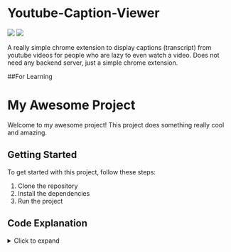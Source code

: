 # Youtube-Caption-Viewer

![](https://img.shields.io/badge/Chrome-Extension-blue.svg) ![](https://img.shields.io/badge/Version-1.0.0-green.svg)


A really simple chrome extension to display captions (transcript) from youtube videos for people who are lazy to even watch a video.
Does not need any backend server, just a simple chrome extension.

##For Learning

# My Awesome Project

Welcome to my awesome project! This project does something really cool and amazing.

## Getting Started

To get started with this project, follow these steps:

1. Clone the repository
2. Install the dependencies
3. Run the project

## Code Explanation

<details>
  <summary>Click to expand</summary>

  ```javascript
  const extractTranscript = response => {
      const transcript =
          response?.actions[0]?.updateEngagementPanelAction?.content?.transcriptRenderer?.body?.transcriptBodyRenderer?.cueGroups
              .map(cueGroup =>
                  cueGroup.transcriptCueGroupRenderer.cues
                      .map(cue => cue.transcriptCueRenderer.cue.simpleText.trim())
                      .join(' ')
              )
              .join(' ');
  
      return transcript;
  };
  
  const fetchTranscript = async (videoId, key) => {
      key = key || 'AIzaSyAO_FJ2SlqU8Q4STEHLGCilw_Y9_11qcW8';
      if (!videoId) {
          throw Error('Video Id is not provided');
          return;
      }
  
      const transcriptUrl = `https://www.youtube.com/youtubei/v1/get_transcript?key=${key}`;
  
      const requestOptions = {
          method: 'POST',
          headers: {
              'Content-Type': 'application/json',
          },
          body: JSON.stringify({
              context: {
                  client: {
                      clientName: 'WEB',
                      clientVersion: '2.9999099',
                  },
              },
              params: btoa(`\n\x0b${videoId}`),
          }),
      };
  
      try {
          const response = await fetch(transcriptUrl, requestOptions);
          const data = await response.json();
          return extractTranscript(data);
      } catch (error) {
          console.log(error);
      }
  };
  
  const getVideoId = url => {
      let regExp =
          /^.*(youtu\.be\/|v\/|u\/\w\/|embed\/|watch\?v=|\&v=)([^#\&\?]*).*/;
      let match = url.match(regExp);
      if (match && match[2].length == 11) {
          return match[2];
      }
  };
  
  const getTranscript = async sendResponse => {
      const url = window.location.href;
      const videoId = getVideoId(url);
  
      const transcript = await fetchTranscript(videoId);
      sendResponse({ transcript });
  };
  
  chrome.runtime.onMessage.addListener((request, sender, sendResponse) => {
      if (request.type === 'getTranscript') {
          getTranscript(sendResponse);
          return true;
      }
  });
 

  
    This code provides a set of functions that work together to fetch the transcript of a YouTube video and return it to the caller. The getTranscript function takes a sendResponse callback function as an argument, which it calls with the transcript data when it's ready.

    The fetchTranscript function is responsible for making a network request to the YouTube API to fetch the transcript data. It takes a videoId and an optional key parameter, which defaults to a hardcoded value if not provided.

    The extractTranscript function takes the raw response data from the YouTube API and extracts the transcript text from it. It uses a chain of optional chaining (?.) and nullish coalescing (??) operators to safely navigate through the response object and handle any missing or undefined values.

    The getVideoId function extracts the video ID from a YouTube video URL using a regular expression.

    Finally, the chrome.runtime.onMessage.addListener function listens for a message with type 'getTranscript' and calls the getTranscript function with a callback function to send the transcript data back to the caller.

